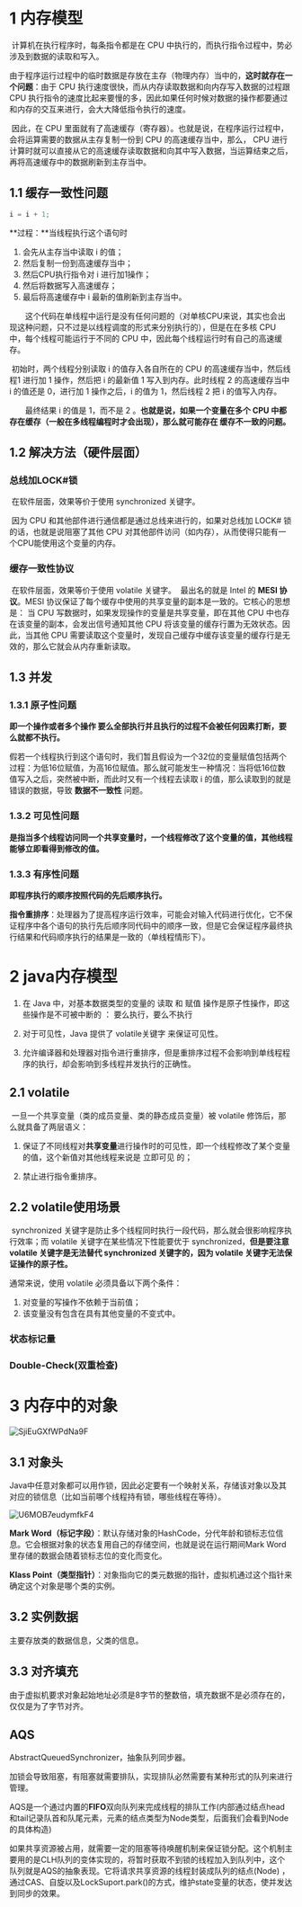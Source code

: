 # 1 内存模型

​	计算机在执行程序时，每条指令都是在 CPU 中执行的，而执行指令过程中，势必涉及到数据的读取和写入。

​	由于程序运行过程中的临时数据是存放在主存（物理内存）当中的，**这时就存在一个问题**：由于 CPU 执行速度很快，而从内存读取数据和向内存写入数据的过程跟 CPU 执行指令的速度比起来要慢的多，因此如果任何时候对数据的操作都要通过和内存的交互来进行，会大大降低指令执行的速度。

​	因此，在 CPU 里面就有了高速缓存（寄存器）。也就是说，在程序运行过程中，会将运算需要的数据从主存复制一份到 CPU 的高速缓存当中，那么， CPU 进行计算时就可以直接从它的高速缓存读取数据和向其中写入数据，当运算结束之后，再将高速缓存中的数据刷新到主存当中。

## 1.1 缓存一致性问题

```java
i = i + 1;
```

**过程：**当线程执行这个语句时

1. 会先从主存当中读取 i 的值；
2. 然后复制一份到高速缓存当中；
3. 然后CPU执行指令对 i 进行加1操作；
4. 然后将数据写入高速缓存；
5. 最后将高速缓存中 i 最新的值刷新到主存当中。

　　这个代码在单线程中运行是没有任何问题的（对单核CPU来说，其实也会出现这种问题，只不过是以线程调度的形式来分别执行的），但是在在多核 CPU 中，每个线程可能运行于不同的 CPU 中，因此每个线程运行时有自己的高速缓存。

​	初始时，两个线程分别读取 i 的值存入各自所在的 CPU 的高速缓存当中，然后线程1 进行加 1 操作，然后把 i 的最新值 1 写入到内存。此时线程 2 的高速缓存当中 i 的值还是 0，进行加 1 操作之后，i 的值为 1，然后线程 2 把 i 的值写入内存。

　　最终结果 i 的值是 1，而不是 2 。**也就是说，如果一个变量在多个 CPU 中都存在缓存（一般在多线程编程时才会出现），那么就可能存在 缓存不一致的问题。**

## 1.2 解决方法（硬件层面）

### 总线加LOCK#锁

​	在软件层面，效果等价于使用 synchronized 关键字。

​	因为 CPU 和其他部件进行通信都是通过总线来进行的，如果对总线加 LOCK# 锁的话，也就是说阻塞了其他 CPU 对其他部件访问（如内存），从而使得只能有一个CPU能使用这个变量的内存。

### 缓存一致性协议 

​	在软件层面，效果等价于使用 volatile 关键字。
​	最出名的就是 Intel 的 **MESI 协议**。MESI 协议保证了每个缓存中使用的共享变量的副本是一致的。它核心的思想是： 当 CPU 写数据时，如果发现操作的变量是共享变量，即在其他 CPU 中也存在该变量的副本，会发出信号通知其他 CPU 将该变量的缓存行置为无效状态。因此，当其他 CPU 需要读取这个变量时，发现自己缓存中缓存该变量的缓存行是无效的，那么它就会从内存重新读取。

## 1.3 并发

### 1.3.1 原子性问题

 **即一个操作或者多个操作 要么全部执行并且执行的过程不会被任何因素打断，要么就都不执行。**

​	假若一个线程执行到这个语句时，我们暂且假设为一个32位的变量赋值包括两个过程：为低16位赋值，为高16位赋值。那么就可能发生一种情况：当将低16位数值写入之后，突然被中断，而此时又有一个线程去读取 i 的值，那么读取到的就是错误的数据，导致 **数据不一致性** 问题。

### 1.3.2 可见性问题

**是指当多个线程访问同一个共享变量时，一个线程修改了这个变量的值，其他线程能够立即看得到修改的值。**

### 1.3.3 有序性问题

**即程序执行的顺序按照代码的先后顺序执行。**

**指令重排序**：处理器为了提高程序运行效率，可能会对输入代码进行优化，它不保证程序中各个语句的执行先后顺序同代码中的顺序一致，但是它会保证程序最终执行结果和代码顺序执行的结果是一致的（单线程情形下）。



# 2 java内存模型

1. 在 Java 中，对基本数据类型的变量的 读取 和  赋值 操作是原子性操作，即这些操作是不可被中断的 ： 要么执行，要么不执行

2. 对于可见性，Java 提供了 volatile关键字 来保证可见性。

3. 允许编译器和处理器对指令进行重排序，但是重排序过程不会影响到单线程程序的执行，却会影响到多线程并发执行的正确性。

## 2.1 volatile

​	一旦一个共享变量（类的成员变量、类的静态成员变量）被 volatile 修饰后，那么就具备了两层语义：

1. 保证了不同线程对**共享变量**进行操作时的可见性，即一个线程修改了某个变量的值，这个新值对其他线程来说是 立即可见 的；

2. 禁止进行指令重排序。

## 2.2 volatile使用场景

​	synchronized 关键字是防止多个线程同时执行一段代码，那么就会很影响程序执行效率；而 volatile 关键字在某些情况下性能要优于 synchronized，**但是要注意 volatile 关键字是无法替代 synchronized 关键字的，因为 volatile 关键字无法保证操作的原子性。**



通常来说，使用 volatile 必须具备以下两个条件：

1. 对变量的写操作不依赖于当前值；
2. 该变量没有包含在具有其他变量的不变式中。

### 状态标记量

### Double-Check(双重检查)



# 3 内存中的对象

![SjiEuGXfWPdNa9F](https://i.loli.net/2021/09/27/SjiEuGXfWPdNa9F.jpg)

## 3.1 对象头

​	Java中任意对象都可以用作锁，因此必定要有一个映射关系，存储该对象以及其对应的锁信息（比如当前哪个线程持有锁，哪些线程在等待）。

![U6MOB7eudymfkF4](https://i.loli.net/2021/09/29/U6MOB7eudymfkF4.jpg)

**Mark Word（标记字段）**：默认存储对象的HashCode，分代年龄和锁标志位信息。它会根据对象的状态复用自己的存储空间，也就是说在运行期间Mark Word里存储的数据会随着锁标志位的变化而变化。

**Klass Point（类型指针）**：对象指向它的类元数据的指针，虚拟机通过这个指针来确定这个对象是哪个类的实例。



## 3.2 实例数据

主要存放类的数据信息，父类的信息。



## 3.3 对齐填充

由于虚拟机要求对象起始地址必须是8字节的整数倍，填充数据不是必须存在的，仅仅是为了字节对齐。



## AQS

AbstractQueuedSynchronizer，抽象队列同步器。

加锁会导致阻塞，有阻塞就需要排队，实现排队必然需要有某种形式的队列来进行管理。

AQS是一个通过内置的**FIFO**双向队列来完成线程的排队工作(内部通过结点head和tail记录队首和队尾元素，元素的结点类型为Node类型，后面我们会看到Node的具体构造)

如果共享资源被占用，就需要一定的阻塞等待唤醒机制来保证锁分配。这个机制主要用的是CLH队列的变体实现的，将暂时获取不到锁的线程加入到队列中，这个队列就是AQS的抽象表现。它将请求共享资源的线程封装成队列的结点(Node) ，通过CAS、自旋以及LockSuport.park()的方式，维护state变量的状态，使并发达到同步的效果。
